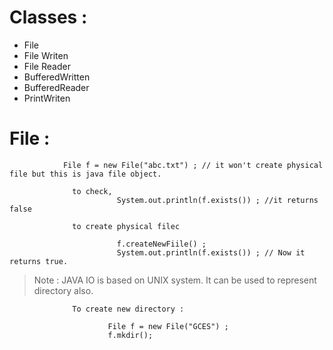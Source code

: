 # Classes :
- File
- File Writen
- File Reader
- BufferedWritten
- BufferedReader
- PrintWriten

# File :

                File f = new File("abc.txt") ; // it won't create physical file but this is java file object.

                  to check, 
                            System.out.println(f.exists()) ; //it returns false

                  to create physical filec
                            
                            f.createNewFiile() ;
                            System.out.println(f.exists()) ; // Now it returns true.

 > Note : JAVA IO is based on UNIX system. It can be used to represent directory also.
                     
                  To create new directory :

                          File f = new File("GCES") ;
                          f.mkdir(); 
                                                  